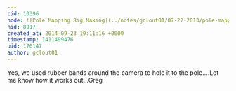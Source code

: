 ```yaml
---
cid: 10396
node: ![Pole Mapping Rig Making](../notes/gclout01/07-22-2013/pole-mapping-rig-making)
nid: 8917
created_at: 2014-09-23 19:11:16 +0000
timestamp: 1411499476
uid: 170147
author: gclout01
---
```


Yes, we used rubber bands around the camera to hole it to the pole....Let me know how it works out...Greg